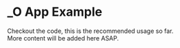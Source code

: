 # _O App Example
Checkout the code, this is the recommended usage so far.<br> 
More content will be added here ASAP.
